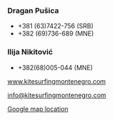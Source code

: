 

### Dragan Pušica
- +381 (63)7422-756 (SRB)
- +382 (69)736-689 (MNE)


### Ilija Nikitović 
- +382(68)005-044 (MNE)

www.kitesurfingmontenegro.com

info@kitesurfingmontenegro.com

[Google map location](https://maps.google.com/maps?ll=41.882092,19.318678&z=14&t=h&hl=en-US&gl=US&mapclient=embed&q=41%C2%B052%2755.6%22N+19%C2%B019%2707.2%22E "Sandbox location on Google maps")